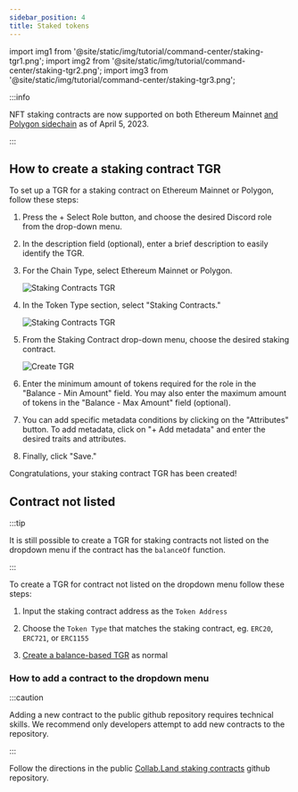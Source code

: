 ```yaml
---
sidebar_position: 4
title: Staked tokens
---
```


import img1 from '@site/static/img/tutorial/command-center/staking-tgr1.png';
import img2 from '@site/static/img/tutorial/command-center/staking-tgr2.png';
import img3 from '@site/static/img/tutorial/command-center/staking-tgr3.png';

:::info

NFT staking contracts are now supported on both Ethereum Mainnet [and Polygon sidechain](https://twitter.com/Collab_Land_/status/1643629399541968903?s=20) as of April 5, 2023.

:::

## How to create a staking contract TGR

To set up a TGR for a staking contract on Ethereum Mainnet or Polygon, follow these steps:

1. Press the + Select Role button, and choose the desired Discord role from the drop-down menu.

2. In the description field (optional), enter a brief description to easily identify the TGR.

3. For the Chain Type, select Ethereum Mainnet or Polygon.

   <div class="text--center">
     <img  src={img3} alt="Staking Contracts TGR" />
   </div>

4. In the Token Type section, select "Staking Contracts."

   <div class="text--center">
     <img  src={img1} alt="Staking Contracts TGR" />
   </div>
   
5. From the Staking Contract drop-down menu, choose the desired staking contract. 

   <div class="text--center">
     <img  src={img2} alt="Create TGR" />
   </div>

6. Enter the minimum amount of tokens required for the role in the "Balance - Min Amount" field. You may also enter the maximum amount of tokens in the "Balance - Max Amount" field (optional).

7. You can add specific metadata conditions by clicking on the "Attributes" button. To add metadata, click on "+ Add metadata" and enter the desired traits and attributes.


8. Finally, click "Save." 

Congratulations, your staking contract TGR has been created!

## Contract not listed

:::tip

It is still possible to create a TGR for staking contracts not listed on the dropdown menu if the contract has the `balanceOf` function.

:::

To create a TGR for contract not listed on the dropdown menu follow these steps:

1. Input the staking contract address as the `Token Address`

2. Choose the `Token Type` that matches the staking contract, eg. `ERC20`, `ERC721`, or `ERC1155`

3. [Create a balance-based TGR](../how-to-create-a-tgr#create-a-balance-based-tgr) as normal


### How to add a contract to the dropdown menu

:::caution

Adding a new contract to the public github repository requires technical skills. We recommend only developers attempt to add new contracts to the repository.

:::

Follow the directions in the public [Collab.Land staking contracts](https://github.com/abridged/collabland-staking-contracts/blob/master/README.md#add-a-new-staking-contract) github repository.